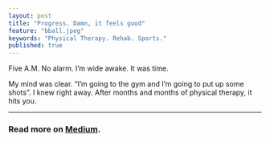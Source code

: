 ```yaml
---
layout: post
title: "Progress. Damn, it feels good"
feature: "bball.jpeg"
keywords: "Physical Therapy. Rehab. Sports."
published: true
---
```

Five A.M. No alarm. I’m wide awake. It was time.

My mind was clear. “I’m going to the gym and I’m going to put up some shots”. I knew right away. After months and months of physical therapy, it hits you.

---

### Read more on [Medium](https://medium.com/@thecrawles/progress-damn-it-feels-good-43220d7e76df).
